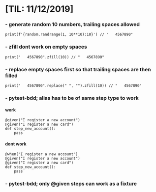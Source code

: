 # [TIL: 11/12/2019]

### - generate random 10 numbers, trailing spaces allowed
```
print(f'{random.randrange(1, 10**10):10}') // "   4567890"
```

### - zfill dont work on empty spaces
```
print("   4567890".zfill(10)) // "   4567890"
```

### - replace empty spaces first so that trailing spaces are then filled
```
print("   4567890".replace(" ", "").zfill(10)) // "   4567890"
```

### - pytest-bdd; alias has to be of same step type to work
#### work
```
@given("I register a new account")
@given("I register a new card")
def step_new_account():
    pass
```
#### dont work
```
@when("I register a new account")
@given("I register a new account")
@given("I register a new card")
def step_new_account():
    pass
```

### - pytest-bdd; only @given steps can work as a fixture
